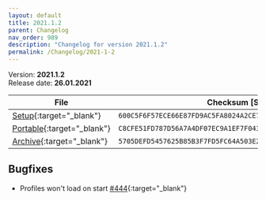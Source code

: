 ```yaml
---
layout: default
title: 2021.1.2
parent: Changelog
nav_order: 989
description: "Changelog for version 2021.1.2"
permalink: /Changelog/2021-1-2
---
```


Version: **2021.1.2** <br />
Release date: **26.01.2021**

| File                                                                                                                                          | Checksum [SHA256]                                                  |
| --------------------------------------------------------------------------------------------------------------------------------------------- | ------------------------------------------------------------------ |
| [Setup](https://github.com/BornToBeRoot/NETworkManager/releases/download/2021.1.2/NETworkManager_2021.1.2_Setup.exe){:target="\_blank"}       | `600C5F6F57ECE66E87FD9AC5FA8024A2CE7DF156D1FA7D5D17C1809E89CC0548` |
| [Portable](https://github.com/BornToBeRoot/NETworkManager/releases/download/2021.1.2/NETworkManager_2021.1.2_Portable.zip){:target="\_blank"} | `C8CFE51FD787D56A7A4DF07EC9A1EF7F043D296E2E2F9EF2CB071D999E9DB3CD` |
| [Archive](https://github.com/BornToBeRoot/NETworkManager/releases/download/2021.1.2/NETworkManager_2021.1.2_Archiv.zip){:target="\_blank"}   | `5705DEFD5457625B85B3F7FD5FC64A503E231BBFC29B6BF749DB2858B14E53D3` |

## Bugfixes

- Profiles won't load on start [#444](http://github.com/BornToBeRoot/NETworkManager/issues/444){:target="\_blank"}
